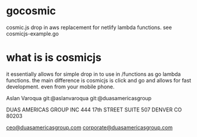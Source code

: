 # gocosmic
cosmic.js drop in aws replacement for netlify lambda functions. 
see cosmicjs-example.go 

# what is is cosmicjs 
it essentially allows for simple drop in to use in /functions as go lambda functions.
the main difference is cosmicjs is click and go and allows for fast development. even from your mobile phone. 

Aslan Varoqua
git:@aslanvaroqua
git:@duasamericasgroup

DUAS AMERICAS GROUP INC
444 17th STREET SUITE 507
DENVER CO 80203

ceo@duasamericasgroup.com
corporate@duasamericasgroup.com
